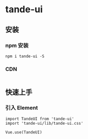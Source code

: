 # tande-ui

## 安装
### npm 安装
```
npm i tande-ui -S
```

### CDN
```
```

## 快速上手
### 引入 Element
```
import TandeUI from 'tande-ui'
import 'tande-ui/lib/tande-ui.css'

Vue.use(TandeUI)
```
